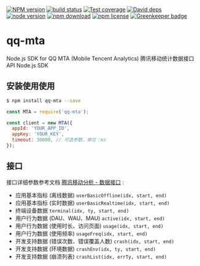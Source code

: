 [![NPM version][npm-image]][npm-url]
[![build status][travis-image]][travis-url]
[![Test coverage][coveralls-image]][coveralls-url]
[![David deps][david-image]][david-url]
[![node version][node-image]][node-url]
[![npm download][download-image]][download-url]
[![npm license][license-image]][download-url]
[![Greenkeeper badge](https://badges.greenkeeper.io/yourtion/node-qq-mta-sdk.svg)](https://greenkeeper.io/)

[npm-image]: https://img.shields.io/npm/v/qq-mta.svg?style=flat-square
[npm-url]: https://npmjs.org/package/qq-mta
[travis-image]: https://img.shields.io/travis/yourtion/node-qq-mta-sdk.svg?style=flat-square
[travis-url]: https://travis-ci.org/yourtion/node-qq-mta-sdk
[coveralls-image]: https://img.shields.io/coveralls/yourtion/node-qq-mta-sdk.svg?style=flat-square
[coveralls-url]: https://coveralls.io/r/yourtion/node-qq-mta-sdk?branch=master
[david-image]: https://img.shields.io/david/yourtion/node-qq-mta-sdk.svg?style=flat-square
[david-url]: https://david-dm.org/yourtion/node-qq-mta-sdk
[node-image]: https://img.shields.io/badge/node.js-%3E=4.0-green.svg?style=flat-square
[node-url]: http://nodejs.org/download/
[download-image]: https://img.shields.io/npm/dm/qq-mta.svg?style=flat-square
[download-url]: https://npmjs.org/package/qq-mta
[license-image]: https://img.shields.io/npm/l/qq-mta.svg

# qq-mta

Node.js SDK for QQ MTA (Mobile Tencent Analytics) 腾讯移动统计数据接口API Node.js SDK

## 安装使用使用

```bash
$ npm install qq-mta --save
```

```javascript
const MTA = require('qq-mta');

const client = new MTA({
  appId: 'YOUR_APP_ID',
  appKey: 'YOUR_KEY',
  timeout: 30000, // 可选参数，单位：ms
});
```

## 接口

接口详细参数参考文档 [腾讯移动分析 - 数据接口](https://mta.qq.com/mta/ctr_index/opd) :

- 应用基本指标 (离线数据) `userBasicOffline(idx, start, end)`
- 应用基本指标 (实时数据) `userBasicRealtime(idx, start, end)`
- 终端设备数据 `terminal(idx, ty, start, end)`
- 用户行为数据 (DAU、WAU、MAU) `active(idx, start, end)`
- 用户行为数据 (使用时长、访问页面) `usage(idx, start, end)`
- 用户行为数据 (使用频率) `usageFreq(idx, start, end)`
- 开发支持数据 (错误次数、错误覆盖人数) `crash(idx, start, end)`
- 开发支持数据 (环境数据) `crashEnv(idx, ty, start, end)`
- 开发支持数据 (崩溃列表) `crashList(idx, errTy, start, end)`
